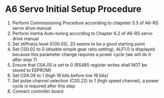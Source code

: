 # A6 Servo Initial Setup Procedure

1. Perform Commissioning Procedure accoriding to chapeter 5.3 of A6-RS servo drive manual
2. Perform Inertia Auto-tuning according to Chapter 6.2 of A6-RS servo drive manual
3. Set stiffness level (C00.05), 20 seems to be a good starting point
4. Set C00.02 to 0 (disable simple gear ratio setting), ALF1.0 is displayed because this parameter change requires a power cycle (we will do it after step 7)
5. Ensure that C0A.05 is set to 0 (RS485 register writes shall NOT be stored to EEPROM)
6. Set C0A.06 to 1 (high 16 bits before low 16 bits)
7. Set pulse channel selection (C00.22) to 1 (high speed channel), a power cycle is required after this step
8. Connect controller board
